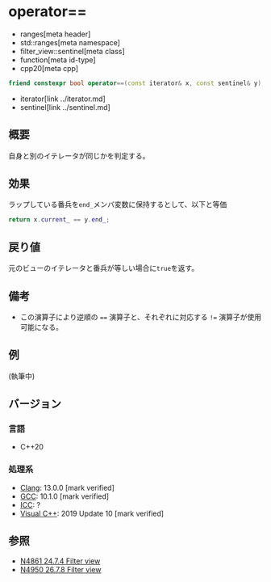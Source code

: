 # operator==
* ranges[meta header]
* std::ranges[meta namespace]
* filter_view::sentinel[meta class]
* function[meta id-type]
* cpp20[meta cpp]

```cpp
friend constexpr bool operator==(const iterator& x, const sentinel& y);
```
* iterator[link ../iterator.md]
* sentinel[link ../sentinel.md]

## 概要

自身と別のイテレータが同じかを判定する。

## 効果

ラップしている番兵を`end_`メンバ変数に保持するとして、以下と等価

```cpp
return x.current_ == y.end_;
```

## 戻り値

元のビューのイテレータと番兵が等しい場合に`true`を返す。

## 備考

- この演算子により逆順の `==` 演算子と、それぞれに対応する `!=` 演算子が使用可能になる。

## 例
(執筆中)

## バージョン
### 言語
- C++20

### 処理系
- [Clang](/implementation.md#clang): 13.0.0 [mark verified]
- [GCC](/implementation.md#gcc): 10.1.0 [mark verified]
- [ICC](/implementation.md#icc): ?
- [Visual C++](/implementation.md#visual_cpp): 2019 Update 10 [mark verified]

## 参照
- [N4861 24.7.4 Filter view](https://timsong-cpp.github.io/cppwp/n4861/range.filter)
- [N4950 26.7.8 Filter view](https://timsong-cpp.github.io/cppwp/n4950/range.filter)
